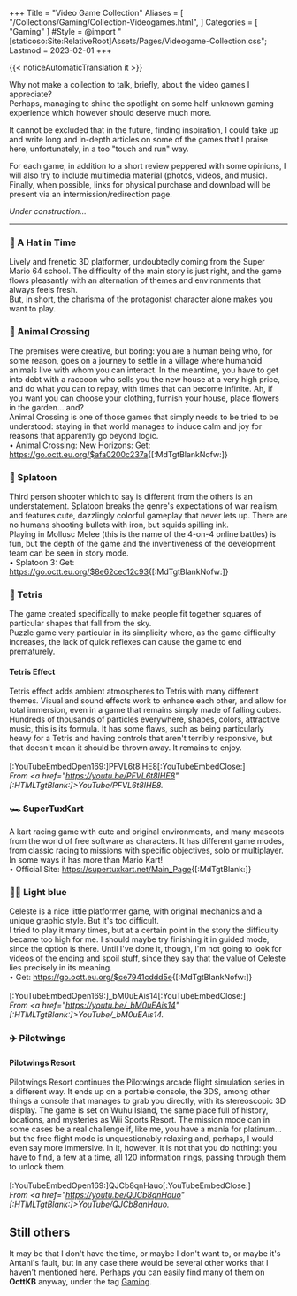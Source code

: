 +++
Title = "Video Game Collection"
Aliases = [
  "/Collections/Gaming/Collection-Videogames.html",
]
Categories = [ "Gaming" ]
#Style = @import "[staticoso:Site:RelativeRoot]Assets/Pages/Videogame-Collection.css";
Lastmod = 2023-02-01
+++

{{< noticeAutomaticTranslation it >}}



Why not make a collection to talk, briefly, about the video games I appreciate? <!-- (In alphabetical order) -->  
Perhaps, managing to shine the spotlight on some half-unknown gaming experience which however should deserve much more.

It cannot be excluded that in the future, finding inspiration, I could take up and write long and in-depth articles on some of the games that I praise here, unfortunately, in a too "touch and run" way.

For each game, in addition to a short review peppered with some opinions, I will also try to include multimedia material (photos, videos, and music). Finally, when possible, links for physical purchase and download will be present via an intermission/redirection page.  
<!--
The external links which are not official but **preceded by a green check** (<span class="twa twa-✅">✅</span>) **have** been personally **verified** by me, both as safe that work - the unmarked ones are not verified, but still point to a known reliable source.
--->

<!-- Small note: The subcategories I have here on the page are not fixed. In fact, I could move some games around, following my subsequent analyzes on them. -->

_Under construction..._

---

<!-- ## The epics

This is the place for the best titles, **the epic, one-of-a-kind titles**, period. And here, it absolutely doesn't matter whether a given game is popular or not: it only matters how important it is to me. -->

### <span class="twa twa-🎩">🎩</span> A Hat in Time  
Lively and frenetic 3D platformer, undoubtedly coming from the Super Mario 64 school. The difficulty of the main story is just right, and the game flows pleasantly with an alternation of themes and environments that always feels fresh.  
But, in short, the charisma of the protagonist character alone makes you want to play.

### <span class="twa twa-🍃">🍃</span> Animal Crossing  
The premises were creative, but boring: you are a human being who, for some reason, goes on a journey to settle in a village where humanoid animals live with whom you can interact. In the meantime, you have to get into debt with a raccoon who sells you the new house at a very high price, and do what you can to repay, with times that can become infinite. Ah, if you want you can choose your clothing, furnish your house, place flowers in the garden... and?  
Animal Crossing is one of those games that simply needs to be tried to be understood: staying in that world manages to induce calm and joy for reasons that apparently go beyond logic.  
	• Animal Crossing: New Horizons: Get: <https://go.octt.eu.org/$afa0200c237a>{[:MdTgtBlankNofw:]}

### <span class="twa twa-🐙">🐙</span> Splatoon  
Third person shooter which to say is different from the others is an understatement. Splatoon breaks the genre's expectations of war realism, and features cute, dazzlingly colorful gameplay that never lets up. There are no humans shooting bullets with iron, but squids spilling ink.  
Playing in Mollusc Melee (this is the name of the 4-on-4 online battles) is fun, but the depth of the game and the inventiveness of the development team can be seen in story mode.  
	• Splatoon 3: Get: <https://go.octt.eu.org/$8e62cec12c93>{[:MdTgtBlankNofw:]}

### <span class="twa twa-🧱">🧱</span> Tetris  
The game created specifically to make people fit together squares of particular shapes that fall from the sky.  
Puzzle game very particular in its simplicity where, as the game difficulty increases, the lack of quick reflexes can cause the game to end prematurely.
 
#### Tetris Effect  
Tetris effect adds ambient atmospheres to Tetris with many different themes. Visual and sound effects work to enhance each other, and allow for total immersion, even in a game that remains simply made of falling cubes. Hundreds of thousands of particles everywhere, shapes, colors, attractive music, this is its formula. It has some flaws, such as being particularly heavy for a Tetris and having controls that aren't terribly responsive, but that doesn't mean it should be thrown away. It remains to enjoy.  
<br/>[:YouTubeEmbedOpen169:]PFVL6t8IHE8[:YouTubeEmbedClose:]  
<cite>From <a href="https://youtu.be/PFVL6t8IHE8" [:HTMLTgtBlank:]>YouTube/PFVL6t8IHE8</a>.</cite>

<!-- ## Multi-faceted games

There are certain games that - although technically simple and based on immediate concepts, therefore **implementable** and implemented, at a software level, **infinite times** - can certainly be worthy. Indeed, their simplicity can often be an advantage.  
Basically, here we are talking about classic video games for which there are hundreds of different versions written from scratch. Whenever possible, free implementations are preferred in the ranking. -->

<!-- ## Secret pearls

There are some games that maybe don't reach the point of being epic for me, and that's okay - but they are still small pearls, maybe even tiny.  
Why should I talk about it? Because maybe they are really unknown, or almost so; and that is a real, real shame.

...nothing written yet!

## The free ones

Below I would like to collect some unique video games that in my opinion deserve - even if they do not win any place in the epic ranking - but which in addition to being beautiful in themselves have the added value of being **free software**.

If you really want to try something from this page, and you don't really know what, I would say to look right in this section, and do the developers the greatest pleasure if your experience has been worthy: participate in the development, or even just do your turn advertising. -->

### <span class="twa twa-🏎️">🏎️</span> SuperTuxKart  
A kart racing game with cute and original environments, and many mascots from the world of free software as characters. It has different game modes, from classic racing to missions with specific objectives, solo or multiplayer. In some ways it has more than Mario Kart!  
	• Official Site: <https://supertuxkart.net/Main_Page>{[:MdTgtBlank:]}

<!-- ## The rest

I prefer to have this subsection to mention games that, although I liked them enough to end up on this page, are a little less important to me, or a little too well known.  
_Titles that have only one of these two characteristics may also be found in sections above._ -->

### <span class="twa twa-🧗‍♀️">🧗‍♀️</span> Light blue  
Celeste is a nice little platformer game, with original mechanics and a unique graphic style. But it's too difficult.  
I tried to play it many times, but at a certain point in the story the difficulty became too high for me. I should maybe try finishing it in guided mode, since the option is there. Until I've done it, though, I'm not going to look for videos of the ending and spoil stuff, since they say that the value of Celeste lies precisely in its meaning.  
	• Get: <https://go.octt.eu.org/$ce7941cddd5e>{[:MdTgtBlankNofw:]}  
<br/>[:YouTubeEmbedOpen169:]_bM0uEAis14[:YouTubeEmbedClose:]  
<cite>From <a href="https://youtu.be/_bM0uEAis14" [:HTMLTgtBlank:]>YouTube/_bM0uEAis14</a>.</cite>

### <span class="twa twa-✈️">✈️</span> Pilotwings
#### Pilotwings Resort  
Pilotwings Resort continues the Pilotwings arcade flight simulation series in a different way. It ends up on a portable console, the 3DS, among other things a console that manages to grab you directly, with its stereoscopic 3D display. The game is set on Wuhu Island, the same place full of history, locations, and mysteries as Wii Sports Resort. The mission mode can in some cases be a real challenge if, like me, you have a mania for platinum... but the free flight mode is unquestionably relaxing and, perhaps, I would even say more immersive. In it, however, it is not that you do nothing: you have to find, a few at a time, all 120 information rings, passing through them to unlock them.  
<br/>[:YouTubeEmbedOpen169:]QJCb8qnHauo[:YouTubeEmbedClose:]  
<cite>From <a href="https://youtu.be/QJCb8qnHauo" [:HTMLTgtBlank:]>YouTube/QJCb8qnHauo</a>.</cite>

## Still others

It may be that I don't have the time, or maybe I don't want to, or maybe it's Antani's fault, but in any case there would be several other works that I haven't mentioned here. Perhaps you can easily find many of them on **OcttKB** anyway, under the tag [Gaming](https://kb.octt.eu.org/#Gaming).